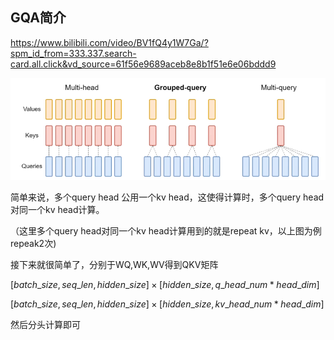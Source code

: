 ## GQA简介

https://www.bilibili.com/video/BV1fQ4y1W7Ga/?spm_id_from=333.337.search-card.all.click&vd_source=61f56e9689aceb8e8b1f51e6e06bddd9

![image-20240524110123538](./assets/image-20240524110123538.png)

简单来说，多个query head 公用一个kv head，这使得计算时，多个query head对同一个kv head计算。

（这里多个query head对同一个kv head计算用到的就是repeat kv，以上图为例repeak2次)





接下来就很简单了，分别于WQ,WK,WV得到QKV矩阵



$[batch\_size, seq\_len, hidden\_size] \times [hidden\_size, q\_head\_num * head\_dim]$



$[batch\_size, seq\_len, hidden\_size] \times [hidden\_size, kv\_head\_num * head\_dim]$





然后分头计算即可



